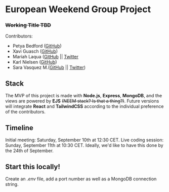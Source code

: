 # European Weekend Group Project 
### ~~Working Title TBD~~

Contributors:

- Petya Bedford ([GitHub](https://github.com/bpetya44))
- Xavi Guasch ([GitHub](https://github.com/xaviguasch)) 
- Mariah Laqua ([GitHub](https://github.com/mariahlaqua) || [Twitter](https://github.com/MariahLaqua)
- Karl Nielsen ([GitHub](https://github.com/kgni))
- Sara Vasquez M.([GitHub](https://github.com/svmarinez) || [Twitter](https://twitter.com/VasquezMarinez))

## Stack

The MVP of this project is made with **Node.js**, **Express**, **MongoDB**, and the views are powered by **EJS** ~~(NEEM stack? Is that a thing?)~~.
Future versions will integrate **React** and **TailwindCSS** according to the individual preference of the contributors.

## Timeline

Initial meeting: Saturday, September 10th at 12:30 CET.
Live coding session: Sunday, September 11th at 10:30 CET. 
Ideally, we'd like to have this done by the 24th of September.

## Start this locally!

Create an *.env* file, add a port number as well as a MongoDB connection string.



